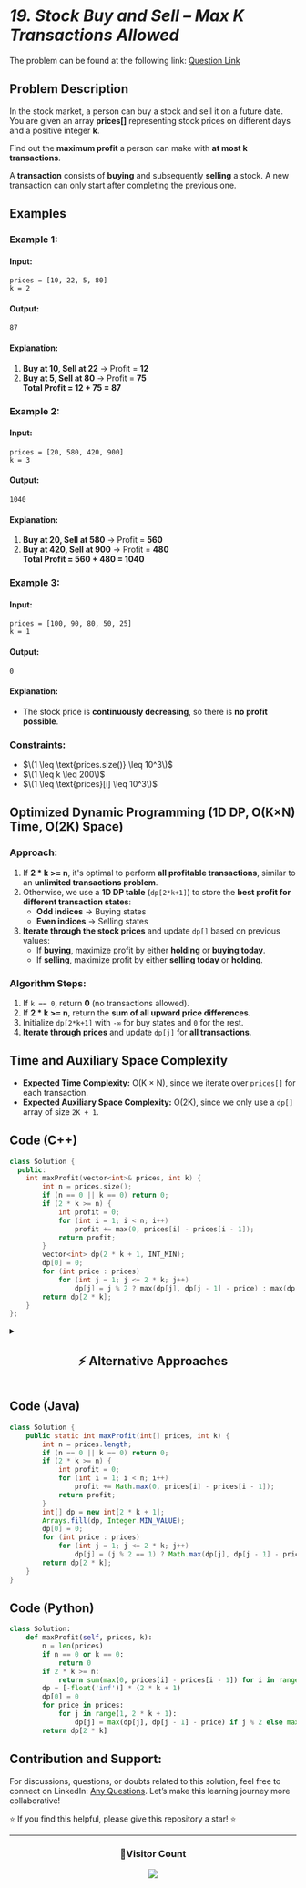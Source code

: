 # *19. Stock Buy and Sell – Max K Transactions Allowed*  

The problem can be found at the following link: [Question Link](https://www.geeksforgeeks.org/problems/maximum-profit4657/1)  

## **Problem Description**  

In the stock market, a person can buy a stock and sell it on a future date. You are given an array **prices[]** representing stock prices on different days and a positive integer **k**.  

Find out the **maximum profit** a person can make with **at most k transactions**.  

A **transaction** consists of **buying** and subsequently **selling** a stock. A new transaction can only start after completing the previous one.  

## **Examples**  

### **Example 1:**  

#### **Input:**  
```
prices = [10, 22, 5, 80]
k = 2
```

#### **Output:**  
```
87
```

#### **Explanation:**  
1. **Buy at 10, Sell at 22** → Profit = **12**  
2. **Buy at 5, Sell at 80** → Profit = **75**  
**Total Profit = 12 + 75 = 87**  


### **Example 2:**  

#### **Input:**  
```
prices = [20, 580, 420, 900]
k = 3
```

#### **Output:**  
```
1040
```

#### **Explanation:**  
1. **Buy at 20, Sell at 580** → Profit = **560**  
2. **Buy at 420, Sell at 900** → Profit = **480**  
**Total Profit = 560 + 480 = 1040**  


### **Example 3:**  

#### **Input:**  
```
prices = [100, 90, 80, 50, 25]
k = 1
```

#### **Output:**  
```
0
```

#### **Explanation:**  
- The stock price is **continuously decreasing**, so there is **no profit possible**.  


### **Constraints:**  
- $\(1 \leq \text{prices.size()} \leq 10^3\)$  
- $\(1 \leq k \leq 200\)$  
- $\(1 \leq \text{prices}[i] \leq 10^3\)$  


## **Optimized Dynamic Programming (1D DP, O(K×N) Time, O(2K) Space)**
### **Approach:**  
1. If **2 * k >= n**, it's optimal to perform **all profitable transactions**, similar to an **unlimited transactions problem**.  
2. Otherwise, we use a **1D DP table** (`dp[2*k+1]`) to store the **best profit for different transaction states**:
   - **Odd indices** → Buying states  
   - **Even indices** → Selling states  
3. **Iterate through the stock prices** and update `dp[]` based on previous values:  
   - If **buying**, maximize profit by either **holding** or **buying today**.  
   - If **selling**, maximize profit by either **selling today** or **holding**.  

### **Algorithm Steps:**  
1. If `k == 0`, return **0** (no transactions allowed).  
2. If **2 * k >= n**, return the **sum of all upward price differences**.  
3. Initialize `dp[2*k+1]` with `-∞` for buy states and `0` for the rest.  
4. **Iterate through prices** and update `dp[j]` for **all transactions**.  


## **Time and Auxiliary Space Complexity**  

- **Expected Time Complexity:** O(K × N), since we iterate over `prices[]` for each transaction.  
- **Expected Auxiliary Space Complexity:** O(2K), since we only use a `dp[]` array of size `2K + 1`.  


## **Code (C++)**  

```cpp
class Solution {
  public:
    int maxProfit(vector<int>& prices, int k) {
        int n = prices.size();
        if (n == 0 || k == 0) return 0;
        if (2 * k >= n) {
            int profit = 0;
            for (int i = 1; i < n; i++)
                profit += max(0, prices[i] - prices[i - 1]);
            return profit;
        }
        vector<int> dp(2 * k + 1, INT_MIN);
        dp[0] = 0;
        for (int price : prices)
            for (int j = 1; j <= 2 * k; j++)
                dp[j] = j % 2 ? max(dp[j], dp[j - 1] - price) : max(dp[j], dp[j - 1] + price);
        return dp[2 * k];
    }
};
```

<details>
<summary><h2 align="center">⚡ Alternative Approaches</h2></summary>

## **2️⃣ Dynamic Programming (O(K×N) Time, O(K×N) Space) — 2D DP**  
### **Algorithm Steps:**  
1. Use a **2D DP table**, where `dp[i][j]` represents the maximum profit at day `j` with at most `i` transactions.  
2. **Base Case:**  
   - `dp[0][j] = 0` (No transactions, no profit).  
   - `dp[i][0] = 0` (At day 0, profit is zero).  
3. **Recurrence Relation:**  
   $\[
   dp[i][j] = \max(dp[i][j-1], prices[j] + \max(dp[i-1][p] - prices[p]) \quad \text{for } 0 \leq p < j
   \]$
   - `dp[i][j-1]`: No transaction on day `j`.  
   - `prices[j] + max(dp[i-1][p] - prices[p])`: Buy at some `p`, sell at `j`.  

```cpp
class Solution {
  public:
    int maxProfit(vector<int>& prices, int k) {
        int n = prices.size();
        if (n == 0 || k == 0) return 0;
        vector<vector<int>> dp(k + 1, vector<int>(n, 0));
        for (int i = 1; i <= k; i++) {
            int maxDiff = -prices[0];
            for (int j = 1; j < n; j++) {
                dp[i][j] = max(dp[i][j - 1], prices[j] + maxDiff);
                maxDiff = max(maxDiff, dp[i - 1][j] - prices[j]);
            }
        }
        return dp[k][n - 1];
    }
};
```
✅ **Time Complexity:** `O(K × N)`  
✅ **Space Complexity:** `O(K × N)`  


## **3️⃣ Recursive + Memoization (O(K×N) Time, O(K×N) Space)**  
### **Algorithm Steps:**  
1. Define a **recursive function** `solve(i, t, holding)`, where:  
   - `i` is the current index (day).  
   - `t` is the number of transactions left.  
   - `holding` is `true` if we own a stock.  
2. **Base Cases:**  
   - If `i == n` or `t == 0`, return `0`.  
3. **Recurrence Relation:**  
   - If `holding`:  
     - Sell: `prices[i] + solve(i + 1, t - 1, false)`.  
     - Hold: `solve(i + 1, t, true)`.  
   - If **not holding**:  
     - Buy: `-prices[i] + solve(i + 1, t, true)`.  
     - Skip: `solve(i + 1, t, false)`.  
4. **Use Memoization (`dp[i][t][holding]`)** to store computed values.

```cpp
class Solution {
  public:
    vector<vector<vector<int>>> dp;
    int solve(vector<int>& prices, int i, int t, bool holding) {
        if (i == prices.size() || t == 0) return 0;
        if (dp[i][t][holding] != -1) return dp[i][t][holding];
        int skip = solve(prices, i + 1, t, holding);
        if (holding)
            return dp[i][t][holding] = max(skip, prices[i] + solve(prices, i + 1, t - 1, false));
        else
            return dp[i][t][holding] = max(skip, -prices[i] + solve(prices, i + 1, t, true));
    }

    int maxProfit(vector<int>& prices, int k) {
        int n = prices.size();
        dp.assign(n, vector<vector<int>>(k + 1, vector<int>(2, -1)));
        return solve(prices, 0, k, false);
    }
};
```
✅ **Time Complexity:** `O(K × N)`  
✅ **Space Complexity:** `O(K × N) (recursion stack)`  




## **Comparison of Approaches**
| **Approach**                     | ⏱️ **Time Complexity** | 🗂️ **Space Complexity** | ✅ **Pros**                        | ⚠️ **Cons**                    |
|----------------------------------|------------------------|-------------------------|------------------------------------|--------------------------------|
| **1D DP (Space Optimized)**      | 🟡 `O(K × N)`         | 🟢 `O(2K)`              | Best space-efficient solution     | Harder to understand           |
| **2D DP (Tabulation)**           | 🟡 `O(K × N)`         | 🔴 `O(K × N)`          | Intuitive approach                | High space usage               |
| **Recursive + Memoization**      | 🟡 `O(K × N)`         | 🔴 `O(K × N)`          | Natural recursion flow            | Stack overhead                 |

✅ **Best Choice?**
- **If optimizing space:** Use **1D DP (Space-Optimized)**.  
- **If space is not a concern:** Use **2D DP (Tabulation)** for easier understanding.  
- **For recursion lovers:** Use **Recursive + Memoization**.  

</details>  


## **Code (Java)**  
```java
class Solution {
    public static int maxProfit(int[] prices, int k) {
        int n = prices.length;
        if (n == 0 || k == 0) return 0;
        if (2 * k >= n) {
            int profit = 0;
            for (int i = 1; i < n; i++)
                profit += Math.max(0, prices[i] - prices[i - 1]);
            return profit;
        }
        int[] dp = new int[2 * k + 1];
        Arrays.fill(dp, Integer.MIN_VALUE);
        dp[0] = 0;
        for (int price : prices)
            for (int j = 1; j <= 2 * k; j++)
                dp[j] = (j % 2 == 1) ? Math.max(dp[j], dp[j - 1] - price) : Math.max(dp[j], dp[j - 1] + price);
        return dp[2 * k];
    }
}
```


## **Code (Python)**  
```python
class Solution:
    def maxProfit(self, prices, k):
        n = len(prices)
        if n == 0 or k == 0:
            return 0
        if 2 * k >= n:
            return sum(max(0, prices[i] - prices[i - 1]) for i in range(1, n))
        dp = [-float('inf')] * (2 * k + 1)
        dp[0] = 0
        for price in prices:
            for j in range(1, 2 * k + 1):
                dp[j] = max(dp[j], dp[j - 1] - price) if j % 2 else max(dp[j], dp[j - 1] + price)
        return dp[2 * k]
```

## **Contribution and Support:**

For discussions, questions, or doubts related to this solution, feel free to connect on LinkedIn: [Any Questions](https://www.linkedin.com/in/het-patel-8b110525a/). Let’s make this learning journey more collaborative!

⭐ If you find this helpful, please give this repository a star! ⭐

---

<div align="center">
  <h3><b>📍Visitor Count</b></h3>
</div>

<p align="center">
  <img src="https://profile-counter.glitch.me/Hunterdii/count.svg" />
</p>



